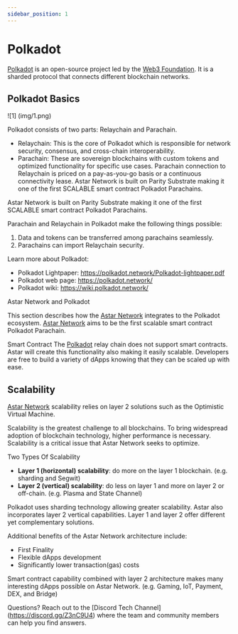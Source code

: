```yaml
---
sidebar_position: 1
---
```


# Polkadot

[Polkadot] is an open-source project led by the [Web3 Foundation]. It is a sharded protocol that connects different blockchain networks.

## Polkadot Basics

![1] (img/1.png)

Polkadot consists of two parts: Relaychain and Parachain.

- Relaychain: This is the core of Polkadot which is responsible for network security, consensus, and cross-chain interoperability.
- Parachain: These are sovereign blockchains with custom tokens and optimized functionality for specific use cases. Parachain connection to Relaychain is priced on a pay-as-you-go basis or a continuous connectivity lease.
Astar Network is built on Parity Substrate making it one of the first SCALABLE smart contract Polkadot Parachains.

Astar Network is built on Parity Substrate making it one of the first SCALABLE smart contract Polkadot Parachains.

Parachain and Relaychain in Polkadot make the following things possible:

1. Data and tokens can be transferred among parachains seamlessly.
2. Parachains can import Relaychain security.

Learn more about Polkadot:

- Polkadot Lightpaper: <https://polkadot.network/Polkadot-lightpaper.pdf>
- Polkadot web page: <https://polkadot.network/>
- Polkadot wiki: <https://wiki.polkadot.network/>

Astar Network and Polkadot

This section describes how the [Astar Network] integrates to the Polkadot ecosystem. [Astar Network] aims to be the first scalable smart contract Polkadot Parachain.

Smart Contract
The [Polkadot] relay chain does not support smart contracts. Astar will create this functionality also making it easily scalable. Developers are free to build a variety of dApps knowing that they can be scaled up with ease.

## Scalability

[Astar Network] scalability relies on layer 2 solutions such as the Optimistic Virtual Machine.

Scalability is the greatest challenge to all blockchains. To bring widespread adoption of blockchain technology, higher performance is necessary. Scalability is a critical issue that Astar Network seeks to optimize.

Two Types Of Scalability

- **Layer 1 (horizontal) scalability**: do more on the layer 1 blockchain. (e.g. sharding and Segwit)
- **Layer 2 (vertical) scalability**: do less on layer 1 and more on layer 2 or off-chain. (e.g. Plasma and State Channel)

Polkadot uses sharding technology allowing greater scalability. Astar also incorporates layer 2 vertical capabilities. Layer 1 and layer 2 offer different yet complementary solutions.

Additional benefits of the Astar Network architecture include:

- First Finality
- Flexible dApps development
- Significantly lower transaction(gas) costs

Smart contract capability combined with layer 2 architecture makes many interesting dApps possible on Astar Network. (e.g. Gaming, IoT, Payment, DEX, and Bridge)

Questions? Reach out to the [Discord Tech Channel] (https://discord.gg/Z3nC9U4) where the team and community members can help you find answers.

[Polkadot]: https://polkadot.network/
[Web3 Foundation]: https://web3.foundation/
[Astar Network]: https://astar.network/
